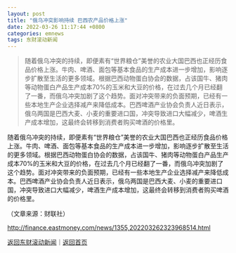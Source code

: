```yaml
---
layout: post
title: "俄乌冲突影响持续 巴西农产品价格上涨"
date: 2022-03-26 11:17:44 +0800
categories: emnews
tags: 东财滚动新闻
---
```

> 随着俄乌冲突的持续，即便素有“世界粮仓”美誉的农业大国巴西也正经历食品价格上涨。牛肉、啤酒、面包等基本食品的生产成本进一步增加，影响逐步扩散至生活的更多领域。根据巴西动物蛋白协会的数据，占该国牛、猪肉等动物蛋白产品生产成本70%的玉米和大豆的价格，在过去几个月已经翻了一番，而俄乌冲突加剧了这个趋势。面对冲突带来的负面预期，已经有一些本地生产企业选择减产来降低成本。巴西啤酒产业协会负责人近日表示，俄乌两国是巴西大麦、小麦的重要进口国，冲突导致进口大幅减少，啤酒生产成本增加，这最终会转移到消费者购买啤酒的价格里。

<p>随着俄乌冲突的持续，即便素有“世界粮仓”美誉的农业大国巴西也正经历食品价格上涨。牛肉、啤酒、面包等基本食品的生产成本进一步增加，影响逐步扩散至生活的更多领域。根据巴西动物蛋白协会的数据，占该国牛、猪肉等动物蛋白产品生产成本70%的玉米和大豆的价格，在过去几个月已经翻了一番，而俄乌冲突加剧了这个趋势。面对冲突带来的负面预期，已经有一些本地生产企业选择减产来降低成本。巴西啤酒产业协会负责人近日表示，俄乌两国是巴西大麦、小麦的重要进口国，冲突导致进口大幅减少，啤酒生产成本增加，这最终会转移到消费者购买啤酒的价格里。</p><p class="em_media">（文章来源：财联社）</p>

<http://finance.eastmoney.com/news/1355,202203262323968514.html>

[返回东财滚动新闻](//finews.withounder.com/emnews/)｜[返回首页](//finews.withounder.com/)